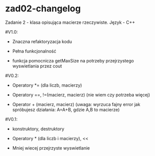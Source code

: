 # zad02-changelog
Zadanie 2 - klasa opisująca macierze rzeczywiste. Język - C++


#V1.0:

- Znaczna refaktoryzacja kodu

- Pełna funkcjonalność

- funkcja pomocnicza getMaxSize na potrzeby przejrzystego wyswietlania przez cout

#V0.2:

- Operatory *= (dla liczb, macierzy)

- Operatory ==, !=(macierz, macierz) (nie wiem czy potrzeba więcej)

- Operator + (macierz, macierz) (uwaga: wyrzuca fajny error jak spróbujesz działania: A=A+B, gdzie A,B to macierze)


#V0.1:

- konstruktory, destruktory

- Operatory * (dla liczb i macierzy), <<

- Mniej wiecej przejrzyste wyswietlanie
